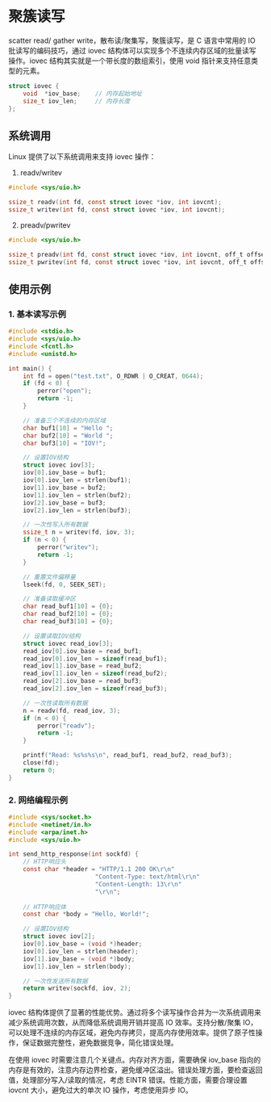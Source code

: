 # 聚簇读写
scatter read/ gather write，散布读/聚集写，聚簇读写，是 C 语言中常用的 IO 批读写的编码技巧，通过 iovec 结构体可以实现多个不连续内存区域的批量读写操作。iovec 结构其实就是一个带长度的数组索引，使用 void 指针来支持任意类型的元素。

```c
struct iovec {
    void  *iov_base;    // 内存起始地址
    size_t iov_len;     // 内存长度
};
```

## 系统调用
Linux 提供了以下系统调用来支持 iovec 操作：

1. readv/writev
```c
#include <sys/uio.h>

ssize_t readv(int fd, const struct iovec *iov, int iovcnt);
ssize_t writev(int fd, const struct iovec *iov, int iovcnt);
```

2. preadv/pwritev
```c
#include <sys/uio.h>

ssize_t preadv(int fd, const struct iovec *iov, int iovcnt, off_t offset);
ssize_t pwritev(int fd, const struct iovec *iov, int iovcnt, off_t offset);
```

## 使用示例

### 1. 基本读写示例
```c
#include <stdio.h>
#include <sys/uio.h>
#include <fcntl.h>
#include <unistd.h>

int main() {
    int fd = open("test.txt", O_RDWR | O_CREAT, 0644);
    if (fd < 0) {
        perror("open");
        return -1;
    }

    // 准备三个不连续的内存区域
    char buf1[10] = "Hello ";
    char buf2[10] = "World ";
    char buf3[10] = "IOV!";

    // 设置IOV结构
    struct iovec iov[3];
    iov[0].iov_base = buf1;
    iov[0].iov_len = strlen(buf1);
    iov[1].iov_base = buf2;
    iov[1].iov_len = strlen(buf2);
    iov[2].iov_base = buf3;
    iov[2].iov_len = strlen(buf3);

    // 一次性写入所有数据
    ssize_t n = writev(fd, iov, 3);
    if (n < 0) {
        perror("writev");
        return -1;
    }

    // 重置文件偏移量
    lseek(fd, 0, SEEK_SET);

    // 准备读取缓冲区
    char read_buf1[10] = {0};
    char read_buf2[10] = {0};
    char read_buf3[10] = {0};

    // 设置读取IOV结构
    struct iovec read_iov[3];
    read_iov[0].iov_base = read_buf1;
    read_iov[0].iov_len = sizeof(read_buf1);
    read_iov[1].iov_base = read_buf2;
    read_iov[1].iov_len = sizeof(read_buf2);
    read_iov[2].iov_base = read_buf3;
    read_iov[2].iov_len = sizeof(read_buf3);

    // 一次性读取所有数据
    n = readv(fd, read_iov, 3);
    if (n < 0) {
        perror("readv");
        return -1;
    }

    printf("Read: %s%s%s\n", read_buf1, read_buf2, read_buf3);
    close(fd);
    return 0;
}
```

### 2. 网络编程示例
```c
#include <sys/socket.h>
#include <netinet/in.h>
#include <arpa/inet.h>
#include <sys/uio.h>

int send_http_response(int sockfd) {
    // HTTP响应头
    const char *header = "HTTP/1.1 200 OK\r\n"
                        "Content-Type: text/html\r\n"
                        "Content-Length: 13\r\n"
                        "\r\n";
    
    // HTTP响应体
    const char *body = "Hello, World!";

    // 设置IOV结构
    struct iovec iov[2];
    iov[0].iov_base = (void *)header;
    iov[0].iov_len = strlen(header);
    iov[1].iov_base = (void *)body;
    iov[1].iov_len = strlen(body);

    // 一次性发送所有数据
    return writev(sockfd, iov, 2);
}
```

iovec 结构体提供了显著的性能优势。通过将多个读写操作合并为一次系统调用来减少系统调用次数，从而降低系统调用开销并提高 IO 效率。支持分散/聚集 IO，可以处理不连续的内存区域，避免内存拷贝，提高内存使用效率。提供了原子性操作，保证数据完整性，避免数据竞争，简化错误处理。

在使用 iovec 时需要注意几个关键点。内存对齐方面，需要确保 iov_base 指向的内存是有效的，注意内存边界检查，避免缓冲区溢出。错误处理方面，要检查返回值，处理部分写入/读取的情况，考虑 EINTR 错误。性能方面，需要合理设置 iovcnt 大小，避免过大的单次 IO 操作，考虑使用异步 IO。
